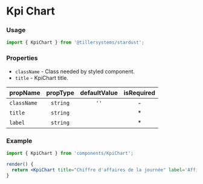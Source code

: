# Kpi Chart

### Usage

```jsx
import { KpiChart } from '@tillersystems/stardust';
```

<!-- STORY -->

### Properties

- `className` - Class needed by styled component.
- `title` - KpiChart title.

| propName    | propType | defaultValue | isRequired |
| ----------- | :------: | :----------: | :--------: |
| `className` | `string` |     `''`     |     -      |
| `title`     | `string` |              |     \*     |
| `label`     | `string` |              |     \*     |

### Example

```jsx
import { KpiChart } from 'components/KpiChart';

render() {
  return <KpiChart title="Chiffre d'affaires de la journée" label='Afficher le rapport' />
}
```
